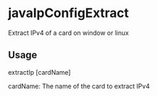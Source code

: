 # javaIpConfigExtract
Extract IPv4 of a card on window or linux

## Usage
extractIp [cardName]

cardName: The name of the card to extract IPv4
